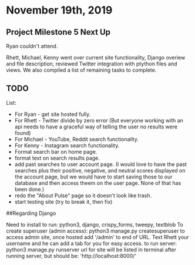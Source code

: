 # November 19th, 2019

## Project Milestone 5 Next Up

Ryan couldn't attend.

Rhett, Michael, Kenny went over current site functionality, Django overiew and file description, reviewed Twitter integration with ptython files and views. We also compiled a list of remaining tasks to complete.

## TODO

List:
* For Ryan - get site hosted fully.
* For Rhett - Twitter divide by zero error (But everyone working with an api needs to have a graceful way of telling the user no results were found)
* For Michael - YouTube, Reddit search functionality.
* For Kenny - Instagram search functionality.
* Format search bar on home page.
* format text on search results page.
* add past searches to user account page. (I would love to have the past searches plus their positive, negative, and neutral scores displayed on the account page, but we would have to start saving those to our database and then access theem on the user page. None of that has been done.)
* redo the "About Pulse" page so it doesn't look like trash.
* start testing site (try to break it, then fix)

##Regarding Django

Need to install to run: python3, django, crispy_forms, tweepy, textblob
To create superuser (admin access): python3 manage.py createsuperuser
to access admin site, once hosted add '/admin' to end of URL. Text Rhett your username and he can add a tab for you for easy access.
to run server: python3 manage.py runserver
url for site will be listed in terminal after running server, but should be: 'http://localhost:8000/'
